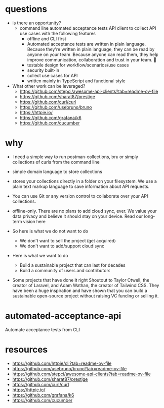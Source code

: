 # questions

- is there an opportunity?
  - command line automated acceptance tests API client to collect API use cases with the following features
    - offline and CLI first
    - Automated acceptance tests are written in plain language. Because they're written in plain language, they can be read by anyone on your team. Because anyone can read them, they help improve communication, collaboration and trust in your team. 💖
    - testable design for workflow/scenarios/use cases 
    - security built-in
    - collect use cases for API
    - written mainly in TypeScript and functional style
- What other work can be leveraged?
  - https://github.com/stepci/awesome-api-clients?tab=readme-ov-file
  - https://github.com/sharat87/prestige
  - https://github.com/curl/curl
  - https://github.com/usebruno/bruno
  - https://httpie.io/
  - https://github.com/grafana/k6
  - https://github.com/cucumber

# why

- I need a simple way to run postman-collections, bru or simply collections of curls from the command line
- simple domain language to store collections
- stores your collections directly in a folder on your filesystem. We use a plain text markup language to save information about API requests.
- You can use Git or any version control to collaborate over your API collections.
- offline-only. There are no plans to add cloud sync, ever. We value your data privacy and believe it should stay on your device. Read our long-term vision here

- So here is what we do not want to do
  - We don't want to sell the project (get acquired)
  - We don't want to add/support cloud sync

- Here is what we want to do
  - Build a sustainable project that can last for decades
  - Build a community of users and contributors

- Some projects that have done it right
  Shoutout to Taylor Otwell, the creator of Laravel, and Adam Wathan, the creator of Tailwind CSS. They have been a huge inspiration and have shown that you can build a sustainable open-source project without raising VC funding or selling it.

# automated-acceptance-api

Automate acceptance tests from CLI

# resources
- https://github.com/httpie/cli?tab=readme-ov-file
- https://github.com/usebruno/bruno?tab=readme-ov-file
- https://github.com/stepci/awesome-api-clients?tab=readme-ov-file
- https://github.com/sharat87/prestige
- https://github.com/curl/curl
- https://httpie.io/
- https://github.com/grafana/k6
- https://github.com/cucumber


